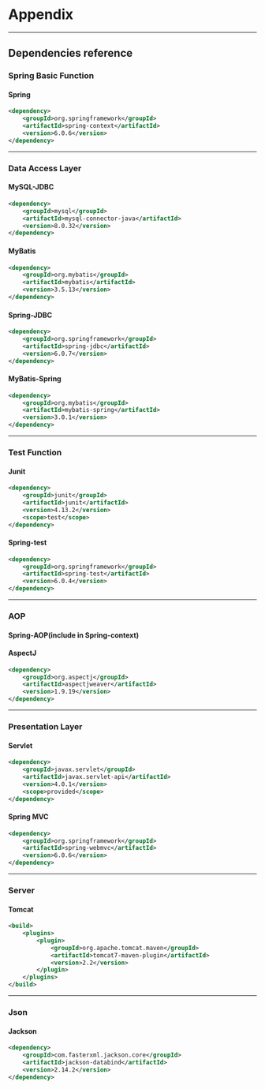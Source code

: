# Appendix

---
## Dependencies reference
### Spring Basic Function
#### Spring
```xml
<dependency>
    <groupId>org.springframework</groupId>
    <artifactId>spring-context</artifactId>
    <version>6.0.6</version>
</dependency>
```
---
### Data Access Layer
#### MySQL-JDBC
```xml
<dependency>
    <groupId>mysql</groupId>
    <artifactId>mysql-connector-java</artifactId>
    <version>8.0.32</version>
</dependency>
```
#### MyBatis
```xml
<dependency>
    <groupId>org.mybatis</groupId>
    <artifactId>mybatis</artifactId>
    <version>3.5.13</version>
</dependency>
```
#### Spring-JDBC
```xml
<dependency>
    <groupId>org.springframework</groupId>
    <artifactId>spring-jdbc</artifactId>
    <version>6.0.7</version>
</dependency>
```
#### MyBatis-Spring
```xml
<dependency>
    <groupId>org.mybatis</groupId>
    <artifactId>mybatis-spring</artifactId>
    <version>3.0.1</version>
</dependency>
```
---
### Test Function
#### Junit
```xml
<dependency>
    <groupId>junit</groupId>
    <artifactId>junit</artifactId>
    <version>4.13.2</version>
    <scope>test</scope>
</dependency>
```
#### Spring-test
```xml
<dependency>
    <groupId>org.springframework</groupId>
    <artifactId>spring-test</artifactId>
    <version>6.0.4</version>
</dependency>
```
---
### AOP
#### Spring-AOP(include in Spring-context)
#### AspectJ
```xml
<dependency>
    <groupId>org.aspectj</groupId>
    <artifactId>aspectjweaver</artifactId>
    <version>1.9.19</version>
</dependency>
```
---
### Presentation Layer
#### Servlet
```xml
<dependency>
    <groupId>javax.servlet</groupId>
    <artifactId>javax.servlet-api</artifactId>
    <version>4.0.1</version>
    <scope>provided</scope>
</dependency>
```
#### Spring MVC
```xml
<dependency>
    <groupId>org.springframework</groupId>
    <artifactId>spring-webmvc</artifactId>
    <version>6.0.6</version>
</dependency>
```
---
### Server
#### Tomcat
```xml
<build>
    <plugins>
        <plugin>
            <groupId>org.apache.tomcat.maven</groupId>
            <artifactId>tomcat7-maven-plugin</artifactId>
            <version>2.2</version>
        </plugin>
    </plugins>
</build>
```
---
### Json
#### Jackson
```xml
<dependency>
    <groupId>com.fasterxml.jackson.core</groupId>
    <artifactId>jackson-databind</artifactId>
    <version>2.14.2</version>
</dependency>
```
